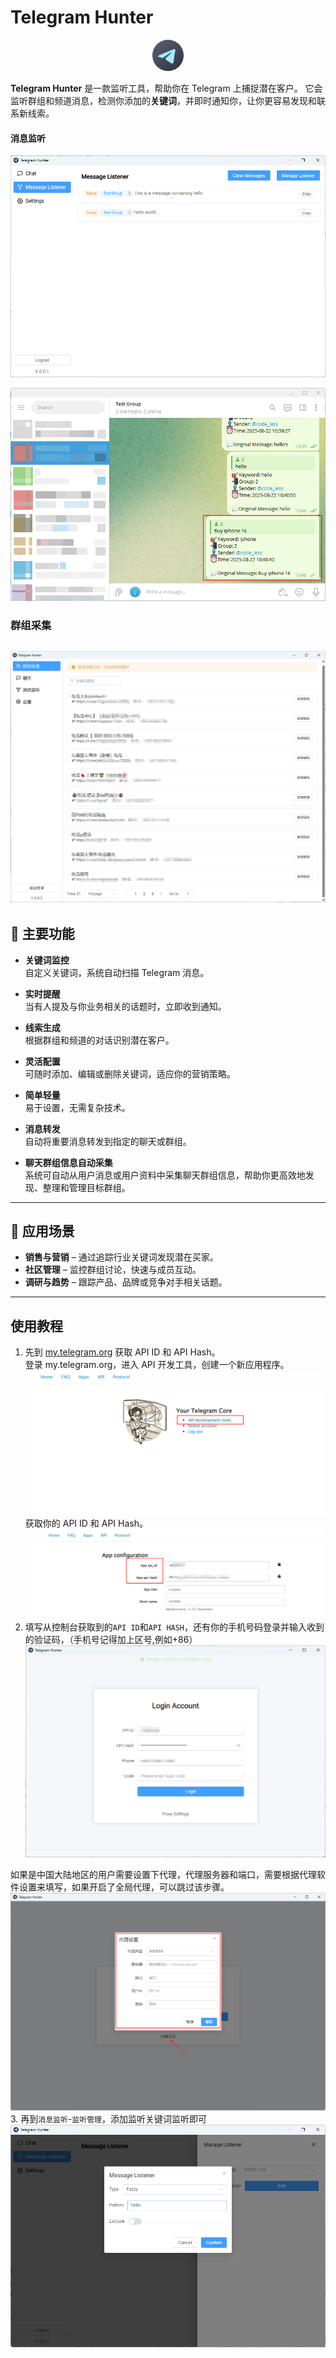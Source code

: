 # Telegram Hunter

<div align="center">
<img src="docs/screenshot/logo.png" style="width:50px"/>
</div>

**Telegram Hunter** 是一款监听工具，帮助你在 Telegram 上捕捉潜在客户。
它会监听群组和频道消息，检测你添加的**关键词**，并即时通知你，让你更容易发现和联系新线索。

#### 消息监听
![Telegram Hunter 截图](docs/screenshot/telegram-hunter.png)

![Telegram Hunter Screenshot](docs/screenshot/alert.png)


### 群组采集

![a](./docs/zh/screenshot/channel_finder.png)
---

## 🚀 主要功能

- **关键词监控**  
  自定义关键词，系统自动扫描 Telegram 消息。

- **实时提醒**  
  当有人提及与你业务相关的话题时，立即收到通知。

- **线索生成**  
  根据群组和频道的对话识别潜在客户。

- **灵活配置**  
  可随时添加、编辑或删除关键词，适应你的营销策略。

- **简单轻量**  
  易于设置，无需复杂技术。

- **消息转发**  
  自动将重要消息转发到指定的聊天或群组。

- **聊天群组信息自动采集**  
  系统可自动从用户消息或用户资料中采集聊天群组信息，帮助你更高效地发现、整理和管理目标群组。

---

## 🎯 应用场景

- **销售与营销** – 通过追踪行业关键词发现潜在买家。
- **社区管理** – 监控群组讨论，快速与成员互动。
- **调研与趋势** – 跟踪产品、品牌或竞争对手相关话题。

---

##   使用教程
1. 先到 [my.telegram.org](https://my.telegram.org) 获取 API ID 和 API Hash。  
登录 my.telegram.org，进入 API 开发工具，创建一个新应用程序。
![API 控制台](docs/screenshot/api_develop_tools.png)
获取你的 API ID 和 API Hash。
![API 控制台](docs/screenshot/api.png)
2. 填写从控制台获取到的`API ID`和`API HASH`，还有你的手机号码登录并输入收到的验证码，（手机号记得加上区号,例如+86）
![登录](docs/screenshot/login.png)

如果是中国大陆地区的用户需要设置下代理，代理服务器和端口，需要根据代理软件设置来填写，如果开启了全局代理，可以跳过该步骤。
![设置代理](docs/screenshot/set_proxy.png)
3. 再到`消息监听`-`监听管理`，添加监听关键词监听即可
![添加监听器](docs/screenshot/add_listener.png)
